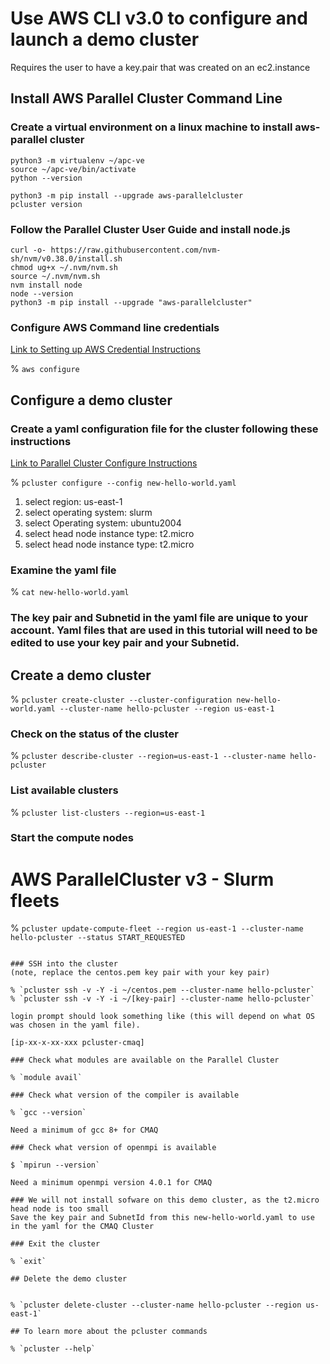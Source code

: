 # Use AWS CLI v3.0 to configure and launch a demo cluster 

Requires the user to have a key.pair that was created on an ec2.instance

## Install AWS Parallel Cluster Command Line

### Create a virtual environment on a linux machine to install aws-parallel cluster

```
python3 -m virtualenv ~/apc-ve
source ~/apc-ve/bin/activate
python --version

python3 -m pip install --upgrade aws-parallelcluster
pcluster version
```

### Follow the Parallel Cluster User Guide and install node.js

```
curl -o- https://raw.githubusercontent.com/nvm-sh/nvm/v0.38.0/install.sh 
chmod ug+x ~/.nvm/nvm.sh
source ~/.nvm/nvm.sh
nvm install node
node --version
python3 -m pip install --upgrade "aws-parallelcluster"
```

### Configure AWS Command line credentials
<a href="https://docs.aws.amazon.com/cli/latest/userguide/cli-configure-quickstart.html">Link to Setting up AWS Credential Instructions</a>

% `aws configure` 

## Configure a demo cluster

### Create a yaml configuration file for the cluster following these instructions
<a href="https://docs.aws.amazon.com/parallelcluster/latest/ug/install-v3-configuring.html">Link to Parallel Cluster Configure Instructions</a>

% `pcluster configure --config new-hello-world.yaml`

1. select region: us-east-1
2. select operating system: slurm
3. select Operating system: ubuntu2004
4. select head node instance type: t2.micro
5. select head node instance type: t2.micro

### Examine the yaml file 

% `cat new-hello-world.yaml`

### The key pair and Subnetid in the yaml file are unique to your account.  Yaml files that are used in this tutorial will need to be edited to use your key pair and your Subnetid. 

## Create a demo cluster

% `pcluster create-cluster --cluster-configuration new-hello-world.yaml --cluster-name hello-pcluster --region us-east-1`

### Check on the status of the cluster

% `pcluster describe-cluster --region=us-east-1 --cluster-name hello-pcluster`

### List available clusters

% `pcluster list-clusters --region=us-east-1`

### Start the compute nodes

# AWS ParallelCluster v3 - Slurm fleets
% `pcluster update-compute-fleet --region us-east-1 --cluster-name hello-pcluster --status START_REQUESTED`
```

### SSH into the cluster 
(note, replace the centos.pem key pair with your key pair)

% `pcluster ssh -v -Y -i ~/centos.pem --cluster-name hello-pcluster`
% `pcluster ssh -v -Y -i ~/[key-pair] --cluster-name hello-pcluster`

login prompt should look something like (this will depend on what OS was chosen in the yaml file).

[ip-xx-x-xx-xxx pcluster-cmaq]

### Check what modules are available on the Parallel Cluster

% `module avail`

### Check what version of the compiler is available

% `gcc --version`

Need a minimum of gcc 8+ for CMAQ

### Check what version of openmpi is available

$ `mpirun --version`

Need a minimum openmpi version 4.0.1 for CMAQ

### We will not install sofware on this demo cluster, as the t2.micro head node is too small
Save the key pair and SubnetId from this new-hello-world.yaml to use in the yaml for the CMAQ Cluster

### Exit the cluster

% `exit`

## Delete the demo cluster


% `pcluster delete-cluster --cluster-name hello-pcluster --region us-east-1`

## To learn more about the pcluster commands

% `pcluster --help`
